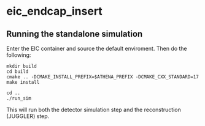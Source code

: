 # eic_endcap_insert

Running the standalone simulation
---------------------------------
Enter the EIC container and source the default enviroment. Then do the following:

```
mkdir build
cd build
cmake .. -DCMAKE_INSTALL_PREFIX=$ATHENA_PREFIX -DCMAKE_CXX_STANDARD=17
make install

cd ..
./run_sim
```
This will run both the detector simulation step and the reconstruction (JUGGLER) step.

